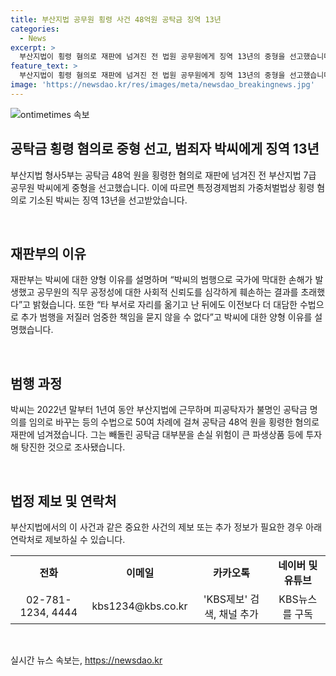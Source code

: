 ```yaml
---
title: 부산지법 공무원 횡령 사건 48억원 공탁금 징역 13년
categories:
  - News
excerpt: >
  부산지법이 횡령 혐의로 재판에 넘겨진 전 법원 공무원에게 징역 13년의 중형을 선고했습니다. 재판부는 그의 범행으로 국가에 큰 손해를 입히고 공무원의 신뢰를 훼손했다며 가중 처벌 이유를 설명했습니다. 이전보다 더 대담한 수법으로 추가 범행을 저질러 엄중한 책임을 물었습니다. 피고인은 부산지법에서 근무하며 48억 원을 횡령한 혐의로 재판에 넘겨졌고, 대부분을 파생상품 등에 투자해 탕진한 것으로 알려졌습니다.
feature_text: >
  부산지법이 횡령 혐의로 재판에 넘겨진 전 법원 공무원에게 징역 13년의 중형을 선고했습니다. 재판부는 그의 범행으로 국가에 큰 손해를 입히고 공무원의 신뢰를 훼손했다며 가중 처벌 이유를 설명했습니다. 이전보다 더 대담한 수법으로 추가 범행을 저질러 엄중한 책임을 물었습니다. 피고인은 부산지법에서 근무하며 48억 원을 횡령한 혐의로 재판에 넘겨졌고, 대부분을 파생상품 등에 투자해 탕진한 것으로 알려졌습니다.
image: 'https://newsdao.kr/res/images/meta/newsdao_breakingnews.jpg'
---
```


<p><img src="https://newsdao.kr/res/images/meta/newsdao_breakingnews.jpg" alt="ontimetimes 속보" /></p>

<h2 data-ke-size="size26">공탁금 횡령 혐의로 중형 선고, 범죄자 박씨에게 징역 13년</h2>

<p>부산지법 형사5부는 공탁금 48억 원을 횡령한 혐의로 재판에 넘겨진 전 부산지법 7급 공무원 박씨에게 중형을 선고했습니다. 이에 따르면 특정경제범죄 가중처벌법상 횡령 혐의로 기소된 박씨는 징역 13년을 선고받았습니다.</p>

<p data-ke-size="size16">&nbsp;</p>

<h2 data-ke-size="size24">재판부의 이유</h2>

<p>재판부는 박씨에 대한 양형 이유를 설명하며 “박씨의 범행으로 국가에 막대한 손해가 발생했고 공무원의 직무 공정성에 대한 사회적 신뢰도를 심각하게 훼손하는 결과를 초래했다”고 밝혔습니다. 또한 “타 부서로 자리를 옮기고 난 뒤에도 이전보다 더 대담한 수법으로 추가 범행을 저질러 엄중한 책임을 묻지 않을 수 없다”고 박씨에 대한 양형 이유를 설명했습니다.</p>

<p data-ke-size="size16">&nbsp;</p>

<h2 data-ke-size="size24">범행 과정</h2>

<p>박씨는 2022년 말부터 1년여 동안 부산지법에 근무하며 피공탁자가 불명인 공탁금 명의를 임의로 바꾸는 등의 수법으로 50여 차례에 걸쳐 공탁금 48억 원을 횡령한 혐의로 재판에 넘겨졌습니다. 그는 빼돌린 공탁금 대부분을 손실 위험이 큰 파생상품 등에 투자해 탕진한 것으로 조사됐습니다.</p>

<p data-ke-size="size16">&nbsp;</p>

<h2 data-ke-size="size24">법정 제보 및 연락처</h2>

<p>부산지법에서의 이 사건과 같은 중요한 사건의 제보 또는 추가 정보가 필요한 경우 아래 연락처로 제보하실 수 있습니다.</p>

<table>
    <tr>
        <td style="text-align: center; height: 17px;"><b>전화</b></td>
        <td style="text-align: center; height: 17px;"><b>이메일</b></td>
        <td style="text-align: center; height: 17px;"><b>카카오톡</b></td>
        <td style="text-align: center; height: 17px;"><b>네이버 및 유튜브</b></td>
    </tr>
    <tr>
        <td style="text-align: center; height: 17px;">02-781-1234, 4444</td>
        <td style="text-align: center; height: 17px;">kbs1234@kbs.co.kr</td>
        <td style="text-align: center; height: 17px;">'KBS제보' 검색, 채널 추가</td>
        <td style="text-align: center; height: 17px;">KBS뉴스를 구독</td>
    </tr>
</table>

<p data-ke-size="size16">&nbsp;</p>
실시간 뉴스 속보는, <a href="https://newsdao.kr" rel="dofollow">https://newsdao.kr</a>


